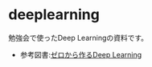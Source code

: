 # deeplearning

勉強会で使ったDeep Learningの資料です。

- 参考図書:[ゼロから作るDeep Learning](https://www.oreilly.co.jp/books/9784873117584/)